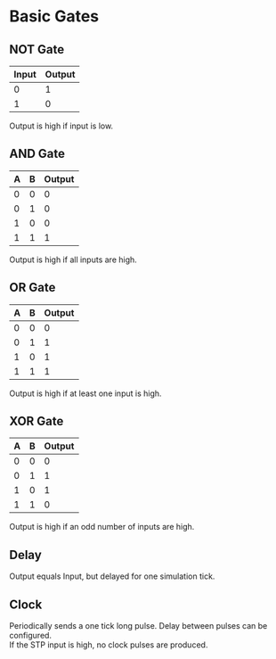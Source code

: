 # Basic Gates

## NOT Gate

<div class="rows">

| Input | Output |
| ------| ------ |
| 0     | 1      |
| 1     | 0      |

<div class="margin-left">
Output is high if input is low.
</div>
</div>

## AND Gate

<div class="rows">

| A   | B   | Output |
| --- | --- | ------ |
| 0   | 0   | 0      |
| 0   | 1   | 0      |
| 1   | 0   | 0      |
| 1   | 1   | 1      |

<div class="margin-left">
Output is high if all inputs are high.
</div>
</div>

## OR Gate

<div class="rows">

| A   | B   | Output |
| --- | --- | ------ |
| 0   | 0   | 0      |
| 0   | 1   | 1      |
| 1   | 0   | 1      |
| 1   | 1   | 1      |

<div class="margin-left">
Output is high if at least one input is high.
</div>
</div>

## XOR Gate

<div class="rows">

| A   | B   | Output |
| --- | --- | ------ |
| 0   | 0   | 0      |
| 0   | 1   | 1      |
| 1   | 0   | 1      |
| 1   | 1   | 0      |

<div class="margin-left">
Output is high if an odd number of inputs are high.
</div>
</div>

## Delay

Output equals Input, but delayed for one simulation tick.

## Clock

Periodically sends a one tick long pulse. Delay between pulses can be configured.<br>
If the STP input is high, no clock pulses are produced.

